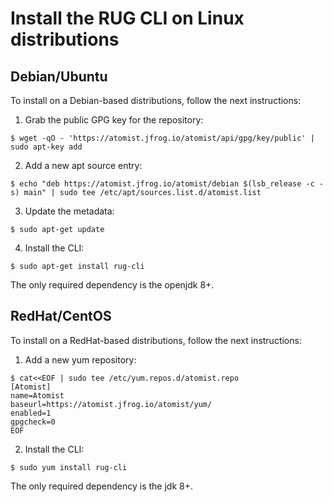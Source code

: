 # Install the RUG CLI on Linux distributions

## Debian/Ubuntu

To install on a Debian-based distributions, follow the next instructions:

1. Grab the public GPG key for the repository:

```
$ wget -qO - 'https://atomist.jfrog.io/atomist/api/gpg/key/public' | sudo apt-key add
```

2. Add a new apt source entry:

```
$ echo "deb https://atomist.jfrog.io/atomist/debian $(lsb_release -c -s) main" | sudo tee /etc/apt/sources.list.d/atomist.list
```

3. Update the metadata:

```
$ sudo apt-get update
```

4. Install the CLI:

```
$ sudo apt-get install rug-cli
```

The only required dependency is the openjdk 8+.


## RedHat/CentOS

To install on a RedHat-based distributions, follow the next instructions:

1. Add a new yum repository:

```
$ cat<<EOF | sudo tee /etc/yum.repos.d/atomist.repo  
[Atomist]
name=Atomist
baseurl=https://atomist.jfrog.io/atomist/yum/
enabled=1
gpgcheck=0
EOF
```

2. Install the CLI:

```
$ sudo yum install rug-cli
```

The only required dependency is the jdk 8+.
